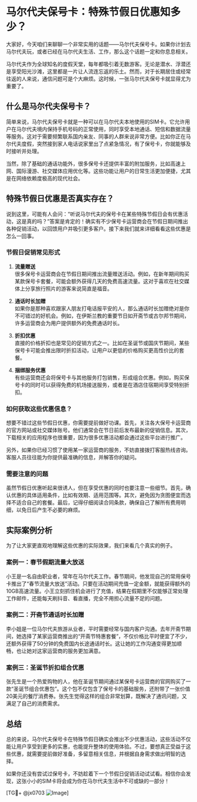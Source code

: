 # 马尔代夫保号卡：特殊节假日优惠知多少？

大家好，今天咱们来聊聊一个非常实用的话题——马尔代夫保号卡。如果你计划去马尔代夫玩，或者已经在马尔代夫生活、工作，那么这个话题一定和你息息相关。

马尔代夫作为全球知名的度假天堂，每年都吸引着无数游客。无论是潜水、浮潜还是享受阳光沙滩，这里都是一片让人流连忘返的乐土。然而，对于长期居住或经常往返的人来说，通信问题可是个大麻烦。这时候，一张马尔代夫保号卡就显得尤为重要了。

## 什么是马尔代夫保号卡？

简单来说，马尔代夫保号卡就是一种可以在马尔代夫本地使用的SIM卡。它允许用户在马尔代夫境内保持手机号码的正常使用，同时享受本地通话、短信和数据流量等服务。这对于需要频繁联系国内亲友、同事的人群来说非常方便。比如你正在马尔代夫度假，突然接到家人电话说家里出了点紧急情况，有了保号卡，你就能够及时接听并处理。

当然，除了基础的通话功能外，很多保号卡还提供丰富的附加服务，比如高速上网、国际漫游、社交媒体应用优化等。这些功能让用户的日常生活更加便捷，尤其是在网络依赖度极高的现代社会。

## 特殊节假日优惠是否真实存在？

说到这里，可能有人会问：“听说马尔代夫的保号卡在某些特殊节假日会有优惠活动，这是真的吗？”答案是肯定的！确实有不少保号卡运营商会在节假日期间推出各种促销活动，以回馈用户并吸引更多客户。接下来我们就来详细看看这些优惠是怎么一回事。

### 节假日促销常见形式

1. **流量赠送**  
   很多保号卡运营商会在节假日期间推出流量赠送活动。例如，在新年期间购买某款保号卡套餐，可能会额外获得几天的免费高速流量。这对于喜欢在社交媒体上分享旅行照片的游客来说简直是福音。

2. **通话时长加赠**  
   如果你是那种喜欢跟家人朋友打电话报平安的人，那么通话时长加赠绝对是你不可错过的好机会。例如，在伊斯兰教的重要节日如开斋节或古尔邦节期间，许多运营商会为用户提供额外的免费通话时长。

3. **折扣优惠**  
   直接的价格折扣也是常见的促销方式之一。比如在圣诞节或国庆节期间，某些保号卡可能会推出限时折扣活动，让用户以更低的价格购买更高性价比的套餐。

4. **捆绑服务优惠**  
   有些运营商还会将保号卡与其他服务打包销售，形成组合优惠。例如，购买保号卡的同时可以获得免费的机场接送服务，或者是在酒店住宿期间享受特别折扣。

### 如何获取这些优惠信息？

想要不错过这些节假日优惠，你需要提前做好功课。首先，关注各大保号卡运营商的官方网站或社交媒体账号。他们通常会在节日前后发布最新的促销信息。其次，下载相关的应用程序也很重要，因为很多优惠活动都会通过这些平台进行推广。

另外，如果你已经习惯了使用某一家运营商的服务，不妨直接拨打客服热线咨询。客服人员往往能为你提供最准确的信息，并解答你的疑问。

### 需要注意的问题

虽然节假日优惠听起来很诱人，但在享受优惠的同时也要注意一些细节。首先，确认优惠的具体适用条件，比如有效期、适用范围等。其次，避免因为贪图便宜而选择不适合自己的套餐。最后，记得仔细阅读合同条款，确保自己了解所有费用明细，以免日后产生不必要的麻烦。

## 实际案例分析

为了让大家更直观地理解这些优惠的实际效果，我们来看几个真实的例子。

### 案例一：春节假期流量大放送  
小王是一名自由职业者，常年在马尔代夫工作。春节期间，他发现自己的常用保号卡推出了“春节流量大放送”活动。只要在活动期间充值一定金额，就能获得额外的10GB高速流量。小王立刻抓住机会进行了充值，结果在假期里不仅能够正常处理工作邮件，还能每天刷抖音、看直播，完全不用担心流量不足的问题。

### 案例二：开斋节通话时长加赠  
李小姐是一位马尔代夫旅游从业者，平时需要经常与国内客户沟通。去年开斋节期间，她选择了某家运营商推出的“开斋节特惠套餐”，不仅价格比平时便宜了不少，还额外获得了50分钟的免费国内长途通话时长。这让她的工作沟通变得更加顺畅，也让她对这家运营商的服务更加满意。

### 案例三：圣诞节折扣组合优惠  
张先生是一个热爱购物的人，他在圣诞节期间通过某保号卡运营商的官网购买了一款“圣诞节组合优惠包”。这个包不仅包含了保号卡的基础服务，还附带了一张价值20美元的餐厅消费券。张先生觉得这样的组合非常划算，既解决了通讯问题，又满足了自己的消费需求。

## 总结

总的来说，马尔代夫保号卡在特殊节假日确实会推出不少优惠活动，这些活动不仅能让用户享受到更多的实惠，也能提升整体的使用体验。不过，要想真正受益于这些优惠，就需要提前做好准备，多留意相关信息，并根据自身需求做出明智的选择。

如果你还没有尝试过保号卡，不妨趁着下一个节假日促销活动试试看。相信你会发现，这张小小的SIM卡将会成为你在马尔代夫生活中不可或缺的一部分！

[TG💪+ @jx0703 ![Image](https://github.com/user-attachments/assets/dbca1d08-cadb-493c-b0ec-ad6f7a83f270)]